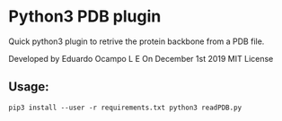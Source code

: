 # Python3 PDB plugin

Quick python3 plugin to retrive the protein backbone from a PDB file.

Developed by Eduardo Ocampo L E
On December 1st 2019
MIT License

## Usage:
`
pip3 install --user -r requirements.txt
python3 readPDB.py
`
